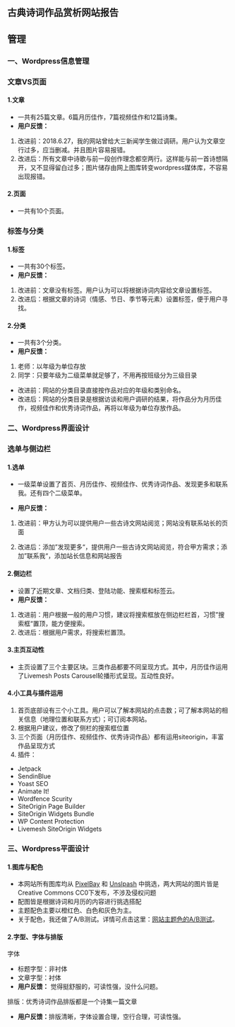 ## 古典诗词作品赏析网站报告

## 管理

### 一、Wordpress信息管理
### 文章VS页面
#### 1.文章
- 一共有25篇文章。6篇月历佳作，7篇视频佳作和12篇诗集。
- <strong>用户反馈：</strong>
1. 改进前：2018.6.27，我的网站曾给大三新闻学生做过调研。用户认为文章空行过多，应当删减。并且图片容易报错。
1. 改进后：所有文章中诗歌与前一段创作理念都空两行。这样能与前一首诗想隔开，又不显得留白过多；图片储存由网上图库转变wordpress媒体库，不容易出现报错。

#### 2.页面
- 一共有10个页面。

### 标签与分类
#### 1.标签
- 一共有30个标签。
- <strong>用户反馈：</strong>
1. 改进前：文章没有标签。用户认为可以将根据诗词内容给文章设置标签。
1. 改进后：根据文章的诗词（情感、节日、季节等元素）设置标签，便于用户寻找。
#### 2.分类
- 一共有3个分类。
- <strong>用户反馈：</strong>
1. 老师：以年级为单位存放
1. 同学：只要年级为二级菜单就足够了，不用再按班级分为三级目录
- 改进前：网站的分类目录直接按作品对应的年级和类别命名。
- 改进后：网站的分类目录是根据访谈和用户调研的结果，将作品分为月历佳作，视频佳作和优秀诗词作品，再将以年级为单位存放作品。

### 二、Wordpress界面设计
### 选单与侧边栏
#### 1.选单
- 一级菜单设置了首页、月历佳作、视频佳作、优秀诗词作品、发现更多和联系我。还有四个二级菜单。

- <strong>用户反馈：</strong>
1. 改进前：甲方认为可以提供用户一些古诗文网站阅览；网站没有联系站长的页面

1. 改进后：添加”发现更多“，提供用户一些古诗文网站阅览，符合甲方需求；添加”联系我“，添加站长信息和网站报告

#### 2.侧边栏
- 设置了近期文章、文档归类、登陆功能、搜索框和标签云。
- <strong>用户反馈：</strong>
1. 改进前：用户根据一般的用户习惯，建议将搜索框放在侧边栏栏首，习惯”搜索框“置顶，能方便搜索。
1. 改进后：根据用户需求，将搜索栏置顶。

#### 3.主页互动性
- 主页设置了三个主要区块。三类作品都要不同呈现方式。其中，月历佳作运用了Livemesh Posts Carousel轮播形式呈现。互动性良好。

#### 4.小工具与插件运用

1. 首页底部设有三个小工具。用户可以了解本网站的点击数；可了解本网站的相关信息（地理位置和联系方式）；可订阅本网站。
1. 根据用户建议，修改了侧栏的搜索框位置
1. 三个页面（月历佳作、视频佳作、优秀诗词作品）都有运用siteorigin，丰富作品呈现方式
1. 插件：
- Jetpack
- SendinBlue
- Yoast SEO
- Animate It!
- Wordfence Scurity
- SiteOrigin Page Builder
- SiteOrigin Widgets Bundle
- WP Content Protection
- Livemesh SiteOrigin Widgets

### 三、Wordpress平面设计
#### 1.图库与配色
- 本网站所有图库均从 <a href="https://pixabay.com/" target="blank">PixelBay</a> 和 <a href="https://unsplash.com/" target="blank">Unslpash</a> 中挑选，两大网站的图片皆是Creative Commons CC0下发布，不涉及侵权问题
- 配图皆是根据诗词和月历的内容进行挑选搭配
- 主题配色主要以橙红色、白色和灰色为主。
- 关于配色，我还做了A/B测试。详情可点击这里：[网站主题色的A/B测试](网站主题色的AB站测试.md)。

#### 2.字型、字体与排版
字体
- 标题字型：非衬体
- 文章字型：衬体
- <strong>用户反馈：</strong> 觉得挺舒服的，可读性强，没什么问题。

排版：优秀诗词作品排版都是一个诗集一篇文章

- <strong>用户反馈：</strong>排版清晰，字体设置合理，空行合理，可读性强。
